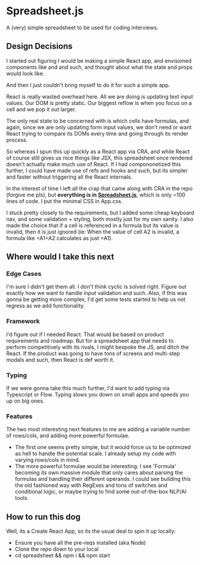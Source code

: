 # Spreadsheet.js
A (very) simple spreadsheet to be used for coding interviews.

## Design Decisions
I started out figuring I would be making a simple React app, and envisioned components like <Row> and <Cell> and such, and thought about what the state and props would look like.

And then I just couldn't bring myself to do it for such a simple app.

React is really wasted overhead here. All we are doing is updating text input values. Our DOM is pretty static. Our biggest reflow is when you focus on a cell and we pop it out larger.

The only real state to be concerned with is which cells have formulas, and again, since we are only updating form input values, we don't need or want React trying to compare its DOMs every time and going through its render process.

So whereas I spun this up quickly as a React app via CRA, and while React of course still gives us nice things like JSX, this spreadsheet once rendered doesn't actually make much use of React. If I had compononetized this further, I could have made use of refs and hooks and such, but its simpler and faster without triggering all the React internals.

In the interest of time I left all the crap that came along with CRA in the repo (forgive me pls), but **everything is in [Spreadsheet.js](https://github.com/gcsgit/spreadsheet/blob/master/src/Spreadsheet.js)**, which is only ~100 lines of code. I put the minimal CSS in App.css.

I stuck pretty closely to the requirements, but I added some cheap keyboard nav, and some validation + styling, both mostly just for my own sanity. I also made the choice that if a cell is referenced in a formula but its value is invalid, then it is just ignored (ie: When the value of cell A2 is invalid, a formula like =A1+A2 calculates as just =A1).

## Where would I take this next
### Edge Cases
I'm sure I didn't get them all. I don't think cyclic is solved right. Figure out exactly how we want to handle input validation and such. Also, if this was gonna be getting more complex, I'd get some tests started to help us not regress as we add functionality.
### Framework
I'd figure out if I needed React. That would be based on product requirements and roadmap. But for a spreadsheet app that needs to perform competitively with its rivals, I might bespoke the JS, and ditch the React. If the product was going to have tons of screens and multi-step modals and such, then React is def worth it.
### Typing
If we were gonna take this much further, I'd want to add typing via Typescript or Flow. Typing slows you down on small apps and speeds you up on big ones.
### Features
The two most interesting next features to me are adding a variable number of rows/cols, and adding more powerful formulae.
- The first one seems pretty simple, but it would force us to be optimized as hell to handle the potential scale. I already setup my code with varying rows/cols in mind.
- The more powerful formulae would be interesting. I see 'Formula' becoming its own massive module that only cares about parsing the formulas and handling their different operands. I could see building this the old fashioned way with RegExes and tons of switches and conditional logic, or maybe trying to find some out-of-the-box NLP/AI tools.

## How to run this dog
Well, its a Create React App, so its the usual deal to spin it up locally:
- Ensure you have all the pre-reqs installed (aka Node)
- Clone the repo down to your local
- cd spreadsheet && npm i && npm start
